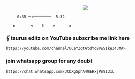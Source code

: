   <p align="center">
<img src=https://www.linkpicture.com/q/TAURUSSIR.png>
 
  <p align="center">

```
     0:35 ━❍──────── -5:32
```
``` 
   ↻       ⊲    Ⅱ    ⊳      ↺
```

### 𝄟 taurus editz on YouTube subscribe me link here 

```
https://youtube.com/channel/UCeYZqtAtdYq8VwSIkW34JMA>
```

### join whatsapp group for any doubt

```
https://chat.whatsapp.com/JCDXgSphA49EHxjPn813IL
```
